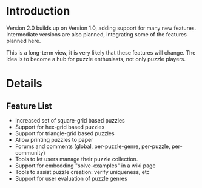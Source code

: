 # Introduction #

Version 2.0 builds up on Version 1.0, adding support for many new features. Intermediate versions are also planned, integrating some of the features planned here.

This is a long-term view, it is very likely that these features will change. The idea is to become a hub for puzzle enthusiasts, not only puzzle players.

# Details #

## Feature List ##
  * Increased set of square-grid based puzzles
  * Support for hex-grid based puzzles
  * Support for triangle-grid based puzzles
  * Allow printing puzzles to paper
  * Forums and comments (global, per-puzzle-genre, per-puzzle, per-community)
  * Tools to let users manage their puzzle collection.
  * Support for embedding "solve-examples" in a wiki page
  * Tools to assist puzzle creation: verify uniqueness, etc
  * Support for user evaluation of puzzle genres